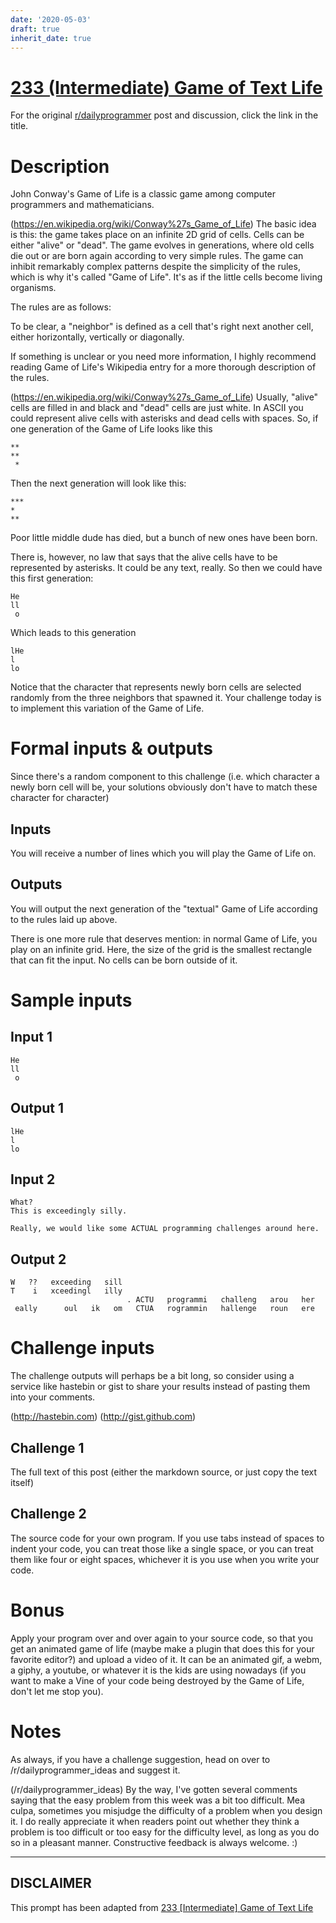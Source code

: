 ```yaml
---
date: '2020-05-03'
draft: true
inherit_date: true
---
```


# [233 (Intermediate) Game of Text Life](https://www.reddit.com/r/dailyprogrammer/comments/3m2vvk/20150923_challenge_233_intermediate_game_of_text/)

For the original [r/dailyprogrammer](https://www.reddit.com/r/dailyprogrammer/) post and discussion, click the link in the title.

# Description
John Conway's Game of Life is a classic game among computer programmers and mathematicians. 

(https://en.wikipedia.org/wiki/Conway%27s_Game_of_Life)
The basic idea is this: the game takes place on an infinite 2D grid of cells. Cells can be either "alive" or "dead". The game evolves in generations, where old cells die out or are born again according to very simple rules. The game can inhibit remarkably complex patterns despite the simplicity of the rules, which is why it's called "Game of Life". It's as if the little cells become living organisms. 

The rules are as follows: 

To be clear, a "neighbor" is defined as a cell that's right next another cell, either horizontally, vertically or diagonally.

If something is unclear or you need more information, I highly recommend reading Game of Life's Wikipedia entry for a more thorough description of the rules. 

(https://en.wikipedia.org/wiki/Conway%27s_Game_of_Life)
Usually, "alive" cells are filled in and black and "dead" cells are just white. In ASCII you could represent alive cells with asterisks and dead cells with spaces. So, if one generation of the Game of Life looks like this


```
**
**
 *
```
Then the next generation will look like this: 


```
***
* 
**
```
Poor little middle dude has died, but a bunch of new ones have been born. 

There is, however, no law that says that the alive cells have to be represented by asterisks. It could be any text, really. So then we could have this first generation: 


```
He
ll
 o
```
Which leads to this generation


```
lHe
l 
lo
```
Notice that the character that represents newly born cells are selected randomly from the three neighbors that spawned it.
Your challenge today is to implement this variation of the Game of Life. 

# Formal inputs & outputs
Since there's a random component to this challenge (i.e. which character a newly born cell will be, your solutions obviously don't have to match these character for character)

## Inputs
You will receive a number of lines which you will play the Game of Life on.

## Outputs
You will output the next generation of the "textual" Game of Life according to the rules laid up above.

There is one more rule that deserves mention: in normal Game of Life, you play on an infinite grid. Here, the size of the grid is the smallest rectangle that can fit the input. No cells can be born outside of it. 

# Sample inputs
## Input 1

```
He
ll
 o
```
## Output 1

```
lHe
l 
lo
```
## Input 2

```
What? 
This is exceedingly silly. 

Really, we would like some ACTUAL programming challenges around here.
```
## Output 2

```
W   ??   exceeding   sill
T    i   xceedingl   illy
                          . ACTU   programmi   challeng   arou   her
 eally      oul   ik   om   CTUA   rogrammin   hallenge   roun   ere
```
# Challenge inputs
The challenge outputs will perhaps be a bit long, so consider using a service like hastebin or  gist to share your results instead of pasting them into your comments. 

(http://hastebin.com)
(http://gist.github.com)
## Challenge 1
The full text of this post (either the markdown source, or just copy the text itself)

## Challenge 2
The source code for your own program. If you use tabs instead of spaces to indent your code, you can treat those like a single space, or you can treat them like four or eight spaces, whichever it is you use when you write your code. 

# Bonus
Apply your program over and over again to your source code, so that you get an animated game of life (maybe make a plugin that does this for your favorite editor?) and upload a video of it. It can be an animated gif, a webm, a giphy, a youtube, or whatever it is the kids are using nowadays (if you want to make a Vine of your code being destroyed by the Game of Life, don't let me stop you). 

# Notes
As always, if you have a challenge suggestion, head on over to /r/dailyprogrammer_ideas and suggest it. 

(/r/dailyprogrammer_ideas)
By the way, I've gotten several comments saying that the easy problem from this week was a bit too difficult. Mea culpa, sometimes you misjudge the difficulty of a problem when you design it. I do really appreciate it when readers point out whether they think a problem is too difficult or too easy for the difficulty level, as long as you do so in a pleasant manner. Constructive feedback is always welcome. :)


----
## **DISCLAIMER**
This prompt has been adapted from [233 [Intermediate] Game of Text Life](https://www.reddit.com/r/dailyprogrammer/comments/3m2vvk/20150923_challenge_233_intermediate_game_of_text/
)
